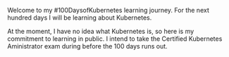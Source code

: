 Welcome to my #100DaysofKubernetes learning journey. For the next hundred days I will be learning about Kubernetes.

At the moment, I have no idea what Kubernetes is, so here is my commitment to learning in public. I intend to take the Certified Kubernetes Aministrator exam during before the 100 days runs out.



